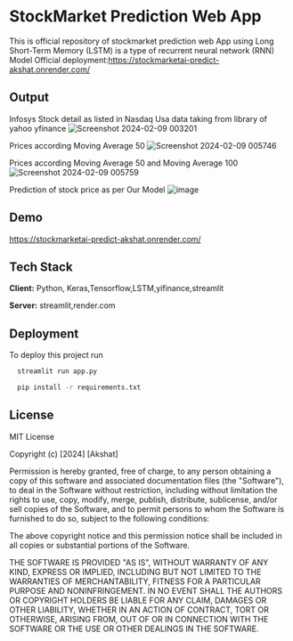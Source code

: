 
# StockMarket Prediction Web App
This is official repository of stockmarket prediction web App
using Long Short-Term Memory (LSTM) is a type of recurrent neural network (RNN) Model
Official deployment:https://stockmarketai-predict-akshat.onrender.com/




## Output
Infosys Stock detail as listed in Nasdaq Usa data taking from library of yahoo yfinance
![Screenshot 2024-02-09 003201](https://github.com/akshats1/StockMarket_AI/assets/6964294/4d86906d-000c-4a08-bf90-5ebfeefd8f18)

Prices according Moving Average 50
![Screenshot 2024-02-09 005746](https://github.com/akshats1/StockMarket_AI/assets/6964294/fb84f9ee-11cf-412e-9c2b-0448293b7901)

Prices according Moving Average 50 and Moving Average 100
![Screenshot 2024-02-09 005759](https://github.com/akshats1/StockMarket_AI/assets/6964294/aa7ddd4d-93ae-4718-a5a4-28faf3f8ce46)


Prediction of stock price as per Our Model
![image](https://github.com/akshats1/StockMarket_AI/assets/6964294/140e7567-8a73-44e3-b28b-e42085a9a1d9)




## Demo

https://stockmarketai-predict-akshat.onrender.com/

## Tech Stack

**Client:** Python, Keras,Tensorflow,LSTM,yifinance,streamlit

**Server:** streamlit,render.com

## Deployment

To deploy this project run


```bash
  streamlit run app.py
```
```bash
  pip install -r requirements.txt
```



## License
MIT License

Copyright (c) [2024] [Akshat]

Permission is hereby granted, free of charge, to any person obtaining a copy
of this software and associated documentation files (the "Software"), to deal
in the Software without restriction, including without limitation the rights
to use, copy, modify, merge, publish, distribute, sublicense, and/or sell
copies of the Software, and to permit persons to whom the Software is
furnished to do so, subject to the following conditions:

The above copyright notice and this permission notice shall be included in all
copies or substantial portions of the Software.

THE SOFTWARE IS PROVIDED "AS IS", WITHOUT WARRANTY OF ANY KIND, EXPRESS OR
IMPLIED, INCLUDING BUT NOT LIMITED TO THE WARRANTIES OF MERCHANTABILITY,
FITNESS FOR A PARTICULAR PURPOSE AND NONINFRINGEMENT. IN NO EVENT SHALL THE
AUTHORS OR COPYRIGHT HOLDERS BE LIABLE FOR ANY CLAIM, DAMAGES OR OTHER
LIABILITY, WHETHER IN AN ACTION OF CONTRACT, TORT OR OTHERWISE, ARISING FROM,
OUT OF OR IN CONNECTION WITH THE SOFTWARE OR THE USE OR OTHER DEALINGS IN THE
SOFTWARE.
